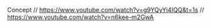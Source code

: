 Concept
// https://www.youtube.com/watch?v=g9YQyYi4IQQ&t=1s
// https://www.youtube.com/watch?v=n6kee-m2GwA

